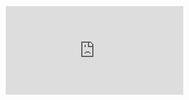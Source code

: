 <div style="position:relative;padding-bottom:48%; margin:10px">
    <iframe src="https://www.youtube.com/embed/a7TpcKYebLY?start=0" frameborder="0" allow="accelerometer; autoplay; encrypted-media; gyroscope; picture-in-picture" allowfullscreen 
    	style="position:absolute;width:100%;height:100%;"></iframe>
</div>
